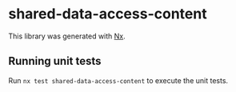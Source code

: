 # shared-data-access-content

This library was generated with [Nx](https://nx.dev).

## Running unit tests

Run `nx test shared-data-access-content` to execute the unit tests.
